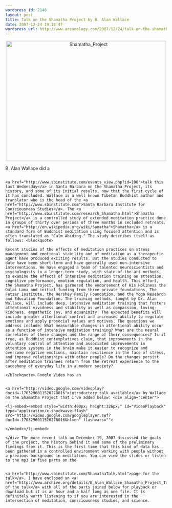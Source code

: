 ```yaml
--- 
wordpress_id: 2148
layout: post
title: Talk on the Shamatha Project by B. Alan Wallace
date: 2007-12-24 19:18:47
wordpress_url: http://www.arcanology.com/2007/12/24/talk-on-the-shamatha-project-by-b-alan-wallace/
---
```

<p align="center">
                                                                                                                                                                                                                                                                                                                                                                                                                                                                                                                                                                                                                                                                                                                                                                                                                                                                                          <a href="http://www.flickr.com/photos/albill/2134403758/" title="Shamatha_Project by albill, on Flickr"><img src="http://farm3.static.flickr.com/2350/2134403758_b2f66e4dbb.jpg" alt="Shamatha_Project" height="375" width="500" /></a>
                                                                                                                                                                                                                                                                                                                                                                                                                                                                                                                                                                                                                                                                                                                                                                                                                                                                                        </p> B. Alan Wallace did a 
                                                                                                                                                                                                                                                                                                                                                                                                                                                                                                                                                                                                                                                                                                                                                                                                                                                                                        
                                                                                                                                                                                                                                                                                                                                                                                                                                                                                                                                                                                                                                                                                                                                                                                                                                                                                        <a href="http://www.sbinstitute.com/events_view.php?id=106">talk this last Wednesday</a> in Santa Barbara on the Shamatha Project, its history, and some of its initial results, now that the first cycle of it has concluded. Wallace is a well known Tibetan Buddhist author and translator who is the head of the <a href="http://www.sbinstitute.com">Santa Barbara Institute for Consciousness Studies</a>. The <a href="http://www.sbinstitute.com/research_Shamatha.html">Shamatha Project</a> is a controlled study of extended meditation practice done in groups of thirty over periods of three months in secluded retreats. <a href="http://en.wikipedia.org/wiki/Samatha">Shamatha</a> is a standard form of Buddhist meditation using focused attention and is often translated as "Calm Abiding." The study describes itself as follows: <blockquote>
                                                                                                                                                                                                                                                                                                                                                                                                                                                                                                                                                                                                                                                                                                                                                                                                                                                                                          Recent studies of the effects of meditation practices on stress management and emotional stability and of meditation as a therapeutic agent have produced exciting results. But the studies conducted to date have been short-term and have generally used non-intensive interventions. We have engaged a team of talented neuroscientists and psychologists in a longer-term study, with state-of-the-art methods, to examine the effects of intensive meditation training on attention, cognitive performance, emotion regulation, and health. This effort, the Shamatha Project, has garnered the endorsement of His Holiness the Dalai Lama and initial funding from three private foundations, The Fetzer Institute, the Hershey Family Foundation, and the Yoga Research and Education Foundation. The training methods, taught by Dr. Alan Wallace, will include deep, intensive meditation training that fosters attentional vividness and stability as well as compassion, loving-kindness, empathetic joy, and equanimity. The expected benefits will include greater attentional control and increased ability to regulate emotions and apply prosocial values and motives. The questions we address include: What measurable changes in attentional ability occur as a function of intensive meditation training? What are the neural correlates of these changes and the range of their consequences? Is it true, as Buddhist contemplatives claim, that improvements in the voluntary control of attention and associated improvements in attention systems in the brain make it easier to recognize and overcome negative emotions, maintain resilience in the face of stress, and improve relationships with other people? Do the changes persist after meditation trainees return from the retreat experience to the cacophony of everyday life in a modern society?
                                                                                                                                                                                                                                                                                                                                                                                                                                                                                                                                                                                                                                                                                                                                                                                                                                                                                        </blockquote> Google Video has an 
                                                                                                                                                                                                                                                                                                                                                                                                                                                                                                                                                                                                                                                                                                                                                                                                                                                                                        
                                                                                                                                                                                                                                                                                                                                                                                                                                                                                                                                                                                                                                                                                                                                                                                                                                                                                        <a href="http://video.google.com/videoplay?docid=-1703296011520278016">introductory talk available</a> by Wallace on the Shamatha Project that I've added below: <div align="center">
                                                                                                                                                                                                                                                                                                                                                                                                                                                                                                                                                                                                                                                                                                                                                                                                                                                                                          <lj-embed><embed style="width:400px; height:326px;" id="VideoPlayback" type="application/x-shockwave-flash" src="http://video.google.com/googleplayer.swf?docId=-1703296011520278016&hl=en" flashvars="">
                                                                                                                                                                                                                                                                                                                                                                                                                                                                                                                                                                                                                                                                                                                                                                                                                                                                                          </embed></lj-embed>
                                                                                                                                                                                                                                                                                                                                                                                                                                                                                                                                                                                                                                                                                                                                                                                                                                                                                        </div> The more recent talk on December 19, 2007 discussed the goals of the project, the history behind it and some of the preliminary findings from it. This is the first time that this kind of data has been gathered in a controlled environment working with people without a previous background in meditation. You can view the slides or listen to the mp3 in five parts on the 
                                                                                                                                                                                                                                                                                                                                                                                                                                                                                                                                                                                                                                                                                                                                                                                                                                                                                        
                                                                                                                                                                                                                                                                                                                                                                                                                                                                                                                                                                                                                                                                                                                                                                                                                                                                                        <a href="http://www.sbinstitute.com/ShamathaTalk.html">page for the talk</a>. I have enclosed an <a href="http://www.archive.org/details/B_Alan_Wallace_Shamatha_Project_Talk">mp3 of the talk</a> with all of the parts joined below for playback or download but it is an hour and a half long as one file. It is definitely worth listening to if you are interested in the intersection of meditation, consciousness studies, and science.